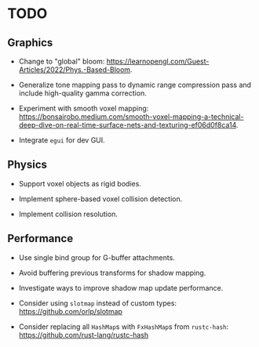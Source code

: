 # TODO

## Graphics

- Change to "global" bloom: https://learnopengl.com/Guest-Articles/2022/Phys.-Based-Bloom.

- Generalize tone mapping pass to dynamic range compression pass and include high-quality gamma correction.

- Experiment with smooth voxel mapping: https://bonsairobo.medium.com/smooth-voxel-mapping-a-technical-deep-dive-on-real-time-surface-nets-and-texturing-ef06d0f8ca14.

- Integrate `egui` for dev GUI.

## Physics

- Support voxel objects as rigid bodies.

- Implement sphere-based voxel collision detection.

- Implement collision resolution.

## Performance

- Use single bind group for G-buffer attachments.

- Avoid buffering previous transforms for shadow mapping.

- Investigate ways to improve shadow map update performance.

- Consider using `slotmap` instead of custom types: https://github.com/orlp/slotmap

- Consider replacing all `HashMap`s with `FxHashMap`s from `rustc-hash`: https://github.com/rust-lang/rustc-hash
